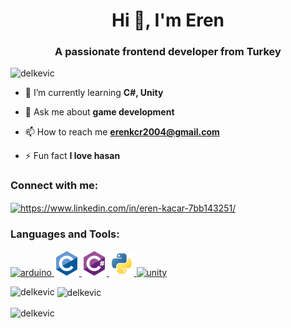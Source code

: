 <h1 align="center">Hi 👋, I'm Eren</h1>
<h3 align="center">A passionate frontend developer from Turkey</h3>

<p align="left"> <img src="https://komarev.com/ghpvc/?username=delkevic&label=Profile%20views&color=0e75b6&style=flat" alt="delkevic" /> </p>


- 🌱 I’m currently learning **C#, Unity**

- 💬 Ask me about **game development**

- 📫 How to reach me **erenkcr2004@gmail.com**

- ⚡ Fun fact **I love hasan**

<h3 align="left">Connect with me:</h3>
<p align="left">
<a href="https://linkedin.com/in/https://www.linkedin.com/in/eren-kacar-7bb143251/" target="blank"><img align="center" src="https://raw.githubusercontent.com/rahuldkjain/github-profile-readme-generator/master/src/images/icons/Social/linked-in-alt.svg" alt="https://www.linkedin.com/in/eren-kacar-7bb143251/" height="30" width="40" /></a>
</p>

<h3 align="left">Languages and Tools:</h3>
<p align="left"> <a href="https://www.arduino.cc/" target="_blank" rel="noreferrer"> <img src="https://cdn.worldvectorlogo.com/logos/arduino-1.svg" alt="arduino" width="40" height="40"/> </a> <a href="https://www.cprogramming.com/" target="_blank" rel="noreferrer"> <img src="https://raw.githubusercontent.com/devicons/devicon/master/icons/c/c-original.svg" alt="c" width="40" height="40"/> </a> <a href="https://www.w3schools.com/cs/" target="_blank" rel="noreferrer"> <img src="https://raw.githubusercontent.com/devicons/devicon/master/icons/csharp/csharp-original.svg" alt="csharp" width="40" height="40"/> </a> <a href="https://www.python.org" target="_blank" rel="noreferrer"> <img src="https://raw.githubusercontent.com/devicons/devicon/master/icons/python/python-original.svg" alt="python" width="40" height="40"/> </a> <a href="https://unity.com/" target="_blank" rel="noreferrer"> <img src="https://www.vectorlogo.zone/logos/unity3d/unity3d-icon.svg" alt="unity" width="40" height="40"/> </a> </p>

<p><img align="left" src="https://github-readme-stats.vercel.app/api/top-langs?username=delkevic&show_icons=true&locale=en&layout=compact" alt="delkevic" /></p>

<p>&nbsp;<img align="center" src="https://github-readme-stats.vercel.app/api?username=delkevic&show_icons=true&locale=en" alt="delkevic" /></p>

<p><img align="center" src="https://github-readme-streak-stats.herokuapp.com/?user=delkevic&" alt="delkevic" /></p>
